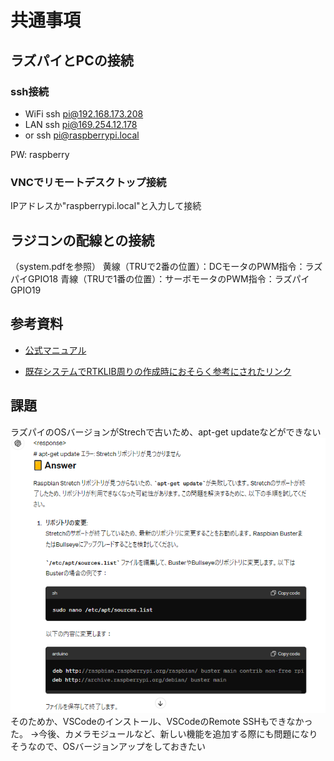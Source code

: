 # 共通事項
## ラズパイとPCの接続
### ssh接続
* WiFi
ssh pi@192.168.173.208
* LAN
ssh pi@169.254.12.178
* or
ssh pi@raspberrypi.local

PW: raspberry

### VNCでリモートデスクトップ接続
IPアドレスか"raspberrypi.local"と入力して接続

## ラジコンの配線との接続
（system.pdfを参照）
黄線（TRUで2番の位置）：DCモータのPWM指令：ラズパイGPIO18
青線（TRUで1番の位置）：サーボモータのPWM指令：ラズパイGPIO19

## 参考資料
* [公式マニュアル](https://www.rtklib.com/prog/manual_2.4.2.pdf)

* [既存システムでRTKLIB周りの作成時におそらく参考にされたリンク](https://qiita.com/KIT-tokunaga/items/f9a7249bdba8b1aceb3b)


## 課題
ラズパイのOSバージョンがStrechで古いため、apt-get updateなどができない
![alt text](image.png)
そのためか、VSCodeのインストール、VSCodeのRemote SSHもできなかった。
→今後、カメラモジュールなど、新しい機能を追加する際にも問題になりそうなので、OSバージョンアップをしておきたい
